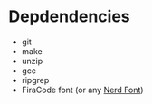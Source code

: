 # Depdendencies

- git
- make
- unzip
- gcc
- ripgrep
- FiraCode font (or any [Nerd Font](https://www.nerdfonts.com/))

